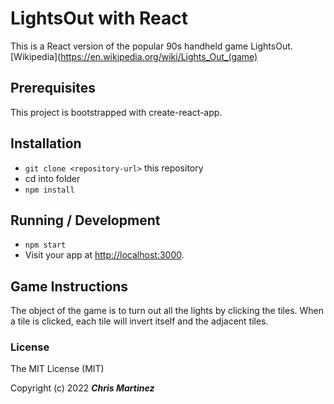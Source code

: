 # LightsOut with React

This is a React version of the popular 90s handheld game LightsOut. 
 [Wikipedia](https://en.wikipedia.org/wiki/Lights_Out_(game)

## Prerequisites

This project is bootstrapped with create-react-app. 


## Installation

* `git clone <repository-url>` this repository
* cd into folder
* `npm install`


## Running / Development

* `npm start`
* Visit your app at [http://localhost:3000](http://localhost:3000).



## Game Instructions
The object of the game is to turn out all the lights by clicking the tiles. When a tile is clicked, each tile will invert itself and the adjacent tiles.


  ### License
  The MIT License (MIT)

  Copyright (c) 2022 **_Chris Martinez_**